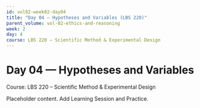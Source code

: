 ```yaml
---
id: vol02-week02-day04
title: "Day 04 — Hypotheses and Variables (LBS 220)"
parent_volume: vol-02-ethics-and-reasoning
week: 2
day: 4
course: LBS 220 – Scientific Method & Experimental Design
---
```


# Day 04 — Hypotheses and Variables
Course: LBS 220 – Scientific Method & Experimental Design

Placeholder content. Add Learning Session and Practice.

